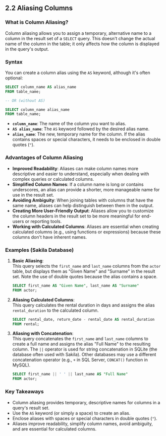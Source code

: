 ## 2.2 Aliasing Columns

### What is Column Aliasing?

Column aliasing allows you to assign a temporary, alternative name to a column in the result set of a `SELECT` query. This doesn't change the actual name of the column in the table; it only affects how the column is displayed in the query's output.

### Syntax

You can create a column alias using the `AS` keyword, although it's often optional:

```sql
SELECT column_name AS alias_name
FROM table_name;

-- OR (without AS)

SELECT column_name alias_name
FROM table_name;
```

- **`column_name`**: The name of the column you want to alias.  
- **`AS alias_name`**: The `AS` keyword followed by the desired alias name.  
- **`alias_name`**: The new, temporary name for the column. If the alias contains spaces or special characters, it needs to be enclosed in double quotes (`"`).

### Advantages of Column Aliasing

- **Improved Readability**: Aliases can make column names more descriptive and easier to understand, especially when dealing with complex queries or calculated columns.  
- **Simplified Column Names**: If a column name is long or contains underscores, an alias can provide a shorter, more manageable name for use in the result set.  
- **Avoiding Ambiguity**: When joining tables with columns that have the same name, aliases can help distinguish between them in the output.  
- **Creating More User-Friendly Output**: Aliases allow you to customize the column headers in the result set to be more meaningful for end-users or reporting tools.  
- **Working with Calculated Columns**: Aliases are essential when creating calculated columns (e.g., using functions or expressions) because these columns don't have inherent names.  

### Examples (Sakila Database)

1. **Basic Aliasing**:  
    This query selects the `first_name` and `last_name` columns from the `actor` table, but displays them as "Given Name" and "Surname" in the result set. Note the use of double quotes because the alias contains a space.

    ```sql
    SELECT first_name AS "Given Name", last_name AS "Surname"
    FROM actor;
    ```

2. **Aliasing Calculated Columns**:  
    This query calculates the rental duration in days and assigns the alias `rental_duration` to the calculated column.

    ```sql
    SELECT rental_date, return_date - rental_date AS rental_duration
    FROM rental;
    ```

3. **Aliasing with Concatenation**:  
    This query concatenates the `first_name` and `last_name` columns to create a full name and assigns the alias "Full Name" to the resulting column. The `||` operator is used for string concatenation in SQLite (the database often used with Sakila). Other databases may use a different concatenation operator (e.g., `+` in SQL Server, `CONCAT()` function in MySQL).

    ```sql
    SELECT first_name || ' ' || last_name AS "Full Name"
    FROM actor;
    ```

### Key Takeaways

- Column aliasing provides temporary, descriptive names for columns in a query's result set.  
- Use the `AS` keyword (or simply a space) to create an alias.  
- Enclose aliases with spaces or special characters in double quotes (`"`).  
- Aliases improve readability, simplify column names, avoid ambiguity, and are essential for calculated columns.